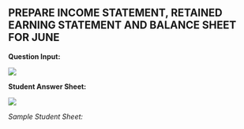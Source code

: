 ## PREPARE INCOME STATEMENT, RETAINED EARNING STATEMENT AND BALANCE SHEET FOR JUNE

**Question Input:**

![](./Chapter_4_ComprehensiveProblem/media/05_Prepare_the%20_June_income_statement_retained_earnings_statement_and_balance_sheet/image2.png)

**Student Answer Sheet:**

![](./Chapter_4_ComprehensiveProblem/media/05_Prepare_the%20_June_income_statement_retained_earnings_statement_and_balance_sheet/image3.png)

*Sample Student Sheet:*
